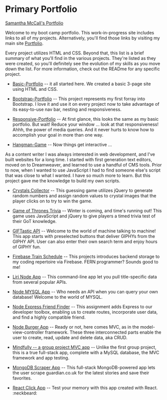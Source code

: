 # Primary Portfolio

[Samantha McCall's Portfolio](https://green64.github.io)

Welcome to my boot camp portfolio. This work-in-progress site includes links to all of my projects. Alternatively, you'll find those links by visiting my main site [Portfolio](https://green64.github.io/portfolio.html).

Every project utilizes HTML and CSS. Beyond that, this list is a brief summary of what you'll find in the various projects. They're listed as they were created, so you'll definitely see the evolution of my skills as you move down the list. For more information, check out the READme for any specific project. 

* [Basic-Portfolio](https://green64.github.io/Basic-Portfolio/) -- it all started here. We created a basic 3-page site using HTML and CSS. 

* [Bootstrap-Portfolio](https://green64.github.io/Bootstrap-Portfolio/) -- This project represents my first forray into Bootstrap. I love it and use it on every project now to take advantage of its easy-to-use nav bar, nesting and responsiveness.

* [Responsive-Portfolio](https://green64.github.io/Responsive-Portfolio/) -- At first glance, this looks the same as my basic portfolio. But wait! Reduce your window ... look at that responsiveness! Ahhh, the power of media queries. And it never hurts to know how to accomplish your goal in more than one way. 

* [Hangman-Game](https://green64.github.io/Hangman-Game/) -- Now things get interactive ... 

As a content writer I was always  interested in web development, and I've built websites for a long time. I started with first generation text editors, moved on to Dreamweaver, and learned to use a handful of CMS tools. Prior to now, when I wanted to use JavaScript I had to find someone else's script that was close to what I wanted. I have so much more to learn. But this project gave me the knowledge to build my own scripts. 

* [Crystals Collector](https://green64.github.io/Crystals-Collector-jQuery-game/) -- This guessing game utilizes jQuery to generate random numbers and assign random values to crystal images that the player clicks on to try to win the game. 

* [Game of Thrones Trivia](https://green64.github.io/TriviaGame/) -- Winter is coming, and time's running out! This game uses JavaScript and jQuery to give players a timed trivia test of their GoT knowledge. 

* [GIFTastic API](https://green64.github.io/GifTastic-API/) -- Welcome to the world of machine talking to machine! This app starts with preselected buttons that deliver GIPHYs from the GIPHY API. User can also enter their own search term and enjoy hours of GIPHY fun.

* [Firebase Train Schedule](https://green64.github.io/Firebase-Train-Scheduler/) -- This projects introduces backend storage to my coding repertoire via Firebase. FERN programmer? Sounds good to me!

* [Liri Node App](https://green64.github.io/Liri-Node-App/) -- This command-line app let you pull title-specific data from several popular APIs.

* [Node MYSQL App](https://green64.github.io/Node-MYSQL-app/) -- Who needs an API when you can query your own database! Welcome to the world of MYSQL.

* [Node Express Friend Finder](https://immense-plateau-53936.herokuapp.com/) -- This assignment adds Express to our developer toolbox, enabling us to create routes, incorporate user data, and find a highly compatible friend.   

* [Node Burger App](https://stark-ocean-97912.herokuapp.com/) -- Ready or not, here comes MVC, as in  the model-view-controller framework. These three interconnected parts enable the user to create, read, update and delete data, aka CRUD.  

* [Mindfully -- a group project MVC app](https://secret-brook-82924.herokuapp.com/) -- Unlike the first group project, this is a true full-stack app, complete with a MySQL database, the MVC framework and app testing. 

* [MongoDB Scraper App](https://immense-depths-69377.herokuapp.com/) -- This full-stack MongoDB-powered app lets the user scrape guardian.co.uk for the latest stories and save their favorites.

* [React Click App](https://green64.github.io/React-Click-App/) -- Test your memory with this app created with React.
:neckbeard:


